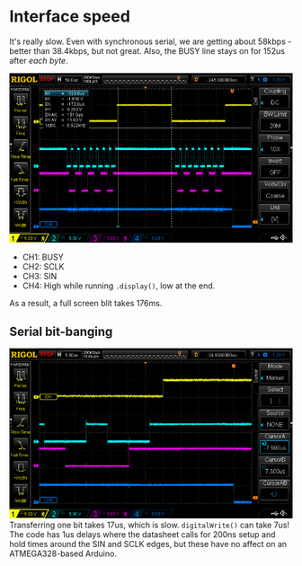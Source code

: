 # Interface speed

It's really slow. Even with synchronous serial, we are getting about 58kbps - better than 38.4kbps, but not great. Also, the BUSY line stays on for 152us after *each byte*.

![Busy time trace](images/DS1Z_QuickPrint2.png)
* CH1: BUSY
* CH2: SCLK
* CH3: SIN
* CH4: High while running `.display()`, low at the end.

As a result, a full screen blit takes 176ms.

## Serial bit-banging
![One bit trace](images/DS1Z_QuickPrint3.png)
Transferring one bit takes 17us, which is slow. `digitalWrite()` can take 7us! The code has 1us delays where the datasheet calls for 200ns setup and hold times around the SIN and SCLK edges, but these have no affect on an ATMEGA328-based Arduino.







